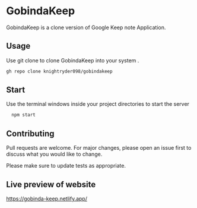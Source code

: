 # GobindaKeep

GobindaKeep is a clone version of Google Keep note Application.

## Usage

Use git clone to clone GobindaKeep into your system .

```bash
gh repo clone knightryder098/gobindakeep
```

## Start

Use the terminal windows inside your project directories to start the server

```bash
  npm start
```

## Contributing

Pull requests are welcome. For major changes, please open an issue first to discuss what you would like to change.

Please make sure to update tests as appropriate.


## Live preview of website 

https://gobinda-keep.netlify.app/

